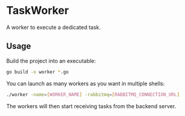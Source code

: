 # TaskWorker

A worker to execute a dedicated task.

## Usage

Build the project into an executable:
```sh
go build -o worker *.go 
```

You can launch as many workers as you want in multiple shells:
```sh
./worker -name=[WORKER_NAME] -rabbitmq=[RABBITMQ_CONNECTION_URL]
```

The workers will then start receiving tasks from the backend server.